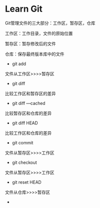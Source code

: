 # Learn Git
Git管理文件的三大部分：工作区，暂存区，仓库

工作区：工作目录，文件的原始位置

暂存区：暂存修改后的文件

仓库：保存最终版本库中的文件



- git add

文件从工作区>>>>暂存区



- git diff

比较工作区和暂存区的差异



- git diff —cached

比较暂存区和仓库的差异



- git diff HEAD

比较工作区和仓库的差异



- git commit

文件从暂存区>>>>工作区



- git checkout

文件从暂存区>>>>工作区



- git reset HEAD

文件从仓库>>>>暂存区



- 